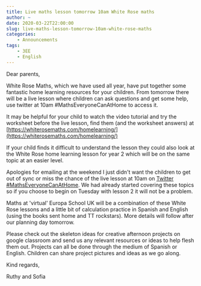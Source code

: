 ```yaml
---
title: Live maths lesson tomorrow 10am White Rose maths
author: ~
date: 2020-03-22T22:00:00
slug: live-maths-lesson-tomorrow-10am-white-rose-maths
categories:
    - Announcements
tags:
    - 3EE
    - English
---
```


Dear parents,

White Rose Maths, which we have used all year, have put together some fantastic home learning resources for your children. From tomorrow there will be a live lesson where children can ask questions and get some help, use twitter at 10am  #MathsEveryoneCanAtHome  to access it. 

It may be helpful for your child to watch the video tutorial and try the worksheet before the live lesson, find them (and the worksheet answers) at [https://whiterosemaths.com/homelearning/](https://whiterosemaths.com/homelearning/)

If your child finds it difficult to understand the lesson they could also look at the White Rose home learning lesson for year 2 which will be on the same topic at an easier level.

Apologies for emailing at the weekend I just didn't want the children to get out of sync or miss the chance of the live lesson at 10am on [Twitter #MathsEveryoneCanAtHome](https://twitter.com/hashtag/MathsEveryoneCanAtHome?src=hash). We had already started covering these topics so if you choose to begin on Tuesday with lesson 2 it will not be a problem.

Maths at 'virtual' Europa School UK will be a combination of these White Rose lessons and a little bit of calculation practice in Spanish and English (using the books sent home and TT rockstars). More details will follow after our planning day tomorrow. 

Please check out the skeleton ideas for creative afternoon projects on google classroom and send us any relevant resources or ideas to help flesh them out. Projects can all be done through the medium of Spanish or English. Children can share project pictures and ideas as we go along. 

Kind regards,

Ruthy and Sofia
